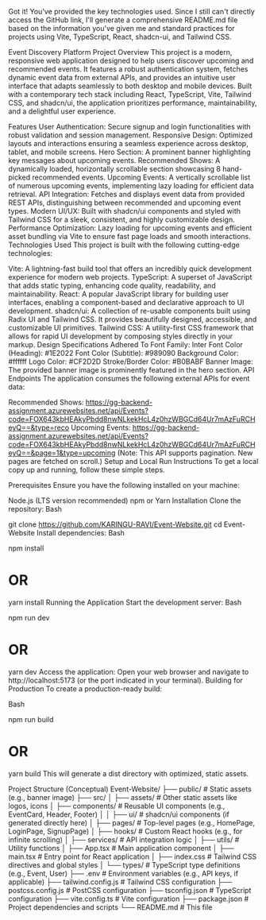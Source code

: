 Got it! You've provided the key technologies used. Since I still can't directly access the GitHub link, I'll generate a comprehensive README.md file based on the information you've given me and standard practices for projects using Vite, TypeScript, React, shadcn-ui, and Tailwind CSS.

Event Discovery Platform
Project Overview
This project is a modern, responsive web application designed to help users discover upcoming and recommended events. It features a robust authentication system, fetches dynamic event data from external APIs, and provides an intuitive user interface that adapts seamlessly to both desktop and mobile devices. Built with a contemporary tech stack including React, TypeScript, Vite, Tailwind CSS, and shadcn/ui, the application prioritizes performance, maintainability, and a delightful user experience.

Features
User Authentication: Secure signup and login functionalities with robust validation and session management.
Responsive Design: Optimized layouts and interactions ensuring a seamless experience across desktop, tablet, and mobile screens.
Hero Section: A prominent banner highlighting key messages about upcoming events.
Recommended Shows: A dynamically loaded, horizontally scrollable section showcasing 8 hand-picked recommended events.
Upcoming Events: A vertically scrollable list of numerous upcoming events, implementing lazy loading for efficient data retrieval.
API Integration: Fetches and displays event data from provided REST APIs, distinguishing between recommended and upcoming event types.
Modern UI/UX: Built with shadcn/ui components and styled with Tailwind CSS for a sleek, consistent, and highly customizable design.
Performance Optimization: Lazy loading for upcoming events and efficient asset bundling via Vite to ensure fast page loads and smooth interactions.
Technologies Used
This project is built with the following cutting-edge technologies:

Vite: A lightning-fast build tool that offers an incredibly quick development experience for modern web projects.
TypeScript: A superset of JavaScript that adds static typing, enhancing code quality, readability, and maintainability.
React: A popular JavaScript library for building user interfaces, enabling a component-based and declarative approach to UI development.
shadcn/ui: A collection of re-usable components built using Radix UI and Tailwind CSS. It provides beautifully designed, accessible, and customizable UI primitives.
Tailwind CSS: A utility-first CSS framework that allows for rapid UI development by composing styles directly in your markup.
Design Specifications Adhered To
Font Family: Inter
Font Color (Heading): #1E2022
Font Color (Subtitle): #989090
Background Color: #ffffff
Logo Color: #CF2D2D
Stroke/Border Color: #B0BABF
Banner Image: The provided banner image is prominently featured in the hero section.
API Endpoints
The application consumes the following external APIs for event data:

Recommended Shows: https://gg-backend-assignment.azurewebsites.net/api/Events?code=FOX643kbHEAkyPbdd8nwNLkekHcL4z0hzWBGCd64Ur7mAzFuRCHeyQ==&type=reco
Upcoming Events: https://gg-backend-assignment.azurewebsites.net/api/Events?code=FOX643kbHEAkyPbdd8nwNLkekHcL4z0hzWBGCd64Ur7mAzFuRCHeyQ==&page=1&type=upcoming (Note: This API supports pagination. New pages are fetched on scroll.)
Setup and Local Run Instructions
To get a local copy up and running, follow these simple steps.

Prerequisites
Ensure you have the following installed on your machine:

Node.js (LTS version recommended)
npm or Yarn
Installation
Clone the repository:
Bash

git clone https://github.com/KARINGU-RAVI/Event-Website.git
cd Event-Website
Install dependencies:
Bash

npm install
# OR
yarn install
Running the Application
Start the development server:
Bash

npm run dev
# OR
yarn dev
Access the application: Open your web browser and navigate to http://localhost:5173 (or the port indicated in your terminal).
Building for Production
To create a production-ready build:

Bash

npm run build
# OR
yarn build
This will generate a dist directory with optimized, static assets.

Project Structure (Conceptual)
Event-Website/
├── public/                 # Static assets (e.g., banner image)
├── src/
│   ├── assets/             # Other static assets like logos, icons
│   ├── components/         # Reusable UI components (e.g., EventCard, Header, Footer)
│   │   ├── ui/             # shadcn/ui components (if generated directly here)
│   ├── pages/              # Top-level pages (e.g., HomePage, LoginPage, SignupPage)
│   ├── hooks/              # Custom React hooks (e.g., for infinite scrolling)
│   ├── services/           # API integration logic
│   ├── utils/              # Utility functions
│   ├── App.tsx             # Main application component
│   ├── main.tsx            # Entry point for React application
│   ├── index.css           # Tailwind CSS directives and global styles
│   └── types/              # TypeScript type definitions (e.g., Event, User)
├── .env                    # Environment variables (e.g., API keys, if applicable)
├── tailwind.config.js      # Tailwind CSS configuration
├── postcss.config.js       # PostCSS configuration
├── tsconfig.json           # TypeScript configuration
├── vite.config.ts          # Vite configuration
├── package.json            # Project dependencies and scripts
└── README.md               # This file
